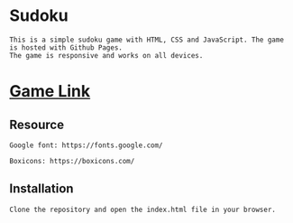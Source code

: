 # Sudoku
    This is a simple sudoku game with HTML, CSS and JavaScript. The game is hosted with Github Pages. 
    The game is responsive and works on all devices.

# [Game Link](https://nishitshah18.github.io/Sudoku-Game/)

## Resource

    Google font: https://fonts.google.com/

    Boxicons: https://boxicons.com/

## Installation

    Clone the repository and open the index.html file in your browser.
